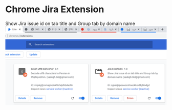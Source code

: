 # Chrome Jira Extension
Show Jira issue id on tab title and Group tab by domain name
![Preview](preview.png)
